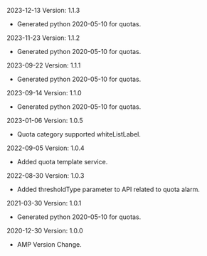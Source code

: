 2023-12-13 Version: 1.1.3
- Generated python 2020-05-10 for quotas.

2023-11-23 Version: 1.1.2
- Generated python 2020-05-10 for quotas.

2023-09-22 Version: 1.1.1
- Generated python 2020-05-10 for quotas.

2023-09-14 Version: 1.1.0
- Generated python 2020-05-10 for quotas.

2023-01-06 Version: 1.0.5
- Quota category supported whiteListLabel.

2022-09-05 Version: 1.0.4
- Added quota template service.

2022-08-30 Version: 1.0.3
- Added thresholdType parameter to API related to quota alarm.

2021-03-30 Version: 1.0.1
- Generated python 2020-05-10 for quotas.

2020-12-30 Version: 1.0.0
- AMP Version Change.


